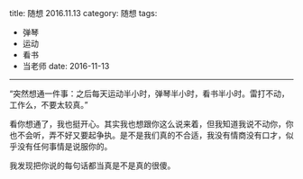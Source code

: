 title: 随想 2016.11.13
category: 随想
tags:
  - 弹琴
  - 运动
  - 看书
  - 当老师
date: 2016-11-13
---

“突然想通一件事：之后每天运动半小时，弹琴半小时，看书半小时。雷打不动，工作么，不要太较真。”

看你想通了，我也挺开心。其实我也想跟你这么说来着，但我知道我说不动你，你也不会听，弄不好又要起争执。是不是我们真的不合适，我没有情商没有口才，似乎没有任何事情是说服你的。

我发现把你说的每句话都当真是不是真的很傻。
